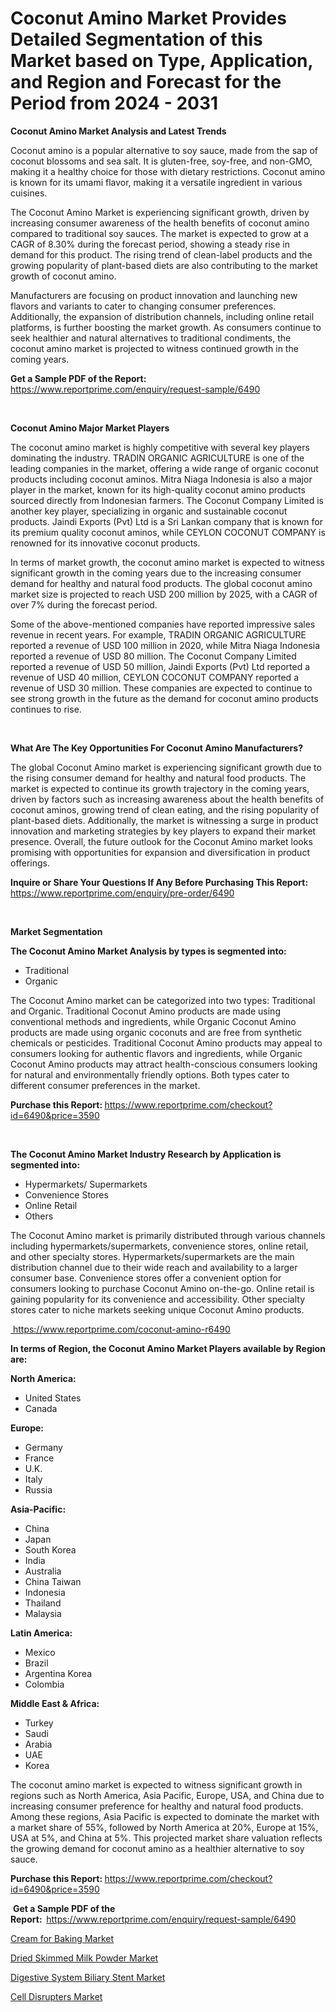 <p><h1>Coconut Amino Market Provides Detailed Segmentation of this Market based on Type, Application, and Region and Forecast for the Period from 2024 - 2031</h1></p><p><strong>Coconut Amino Market Analysis and Latest Trends</strong></p>
<p><p>Coconut amino is a popular alternative to soy sauce, made from the sap of coconut blossoms and sea salt. It is gluten-free, soy-free, and non-GMO, making it a healthy choice for those with dietary restrictions. Coconut amino is known for its umami flavor, making it a versatile ingredient in various cuisines.</p><p>The Coconut Amino Market is experiencing significant growth, driven by increasing consumer awareness of the health benefits of coconut amino compared to traditional soy sauces. The market is expected to grow at a CAGR of 8.30% during the forecast period, showing a steady rise in demand for this product. The rising trend of clean-label products and the growing popularity of plant-based diets are also contributing to the market growth of coconut amino.</p><p>Manufacturers are focusing on product innovation and launching new flavors and variants to cater to changing consumer preferences. Additionally, the expansion of distribution channels, including online retail platforms, is further boosting the market growth. As consumers continue to seek healthier and natural alternatives to traditional condiments, the coconut amino market is projected to witness continued growth in the coming years.</p></p>
<p><strong>Get a Sample PDF of the Report:&nbsp;</strong> <a href="https://www.reportprime.com/enquiry/request-sample/6490">https://www.reportprime.com/enquiry/request-sample/6490</a></p>
<p>&nbsp;</p>
<p><strong>Coconut Amino Major Market Players</strong></p>
<p><p>The coconut amino market is highly competitive with several key players dominating the industry. TRADIN ORGANIC AGRICULTURE is one of the leading companies in the market, offering a wide range of organic coconut products including coconut aminos. Mitra Niaga Indonesia is also a major player in the market, known for its high-quality coconut amino products sourced directly from Indonesian farmers. The Coconut Company Limited is another key player, specializing in organic and sustainable coconut products. Jaindi Exports (Pvt) Ltd is a Sri Lankan company that is known for its premium quality coconut aminos, while CEYLON COCONUT COMPANY is renowned for its innovative coconut products.</p><p>In terms of market growth, the coconut amino market is expected to witness significant growth in the coming years due to the increasing consumer demand for healthy and natural food products. The global coconut amino market size is projected to reach USD 200 million by 2025, with a CAGR of over 7% during the forecast period.</p><p>Some of the above-mentioned companies have reported impressive sales revenue in recent years. For example, TRADIN ORGANIC AGRICULTURE reported a revenue of USD 100 million in 2020, while Mitra Niaga Indonesia reported a revenue of USD 80 million. The Coconut Company Limited reported a revenue of USD 50 million, Jaindi Exports (Pvt) Ltd reported a revenue of USD 40 million, CEYLON COCONUT COMPANY reported a revenue of USD 30 million. These companies are expected to continue to see strong growth in the future as the demand for coconut amino products continues to rise.</p></p>
<p>&nbsp;</p>
<p><strong>What Are The Key Opportunities For Coconut Amino Manufacturers?</strong></p>
<p><p>The global Coconut Amino market is experiencing significant growth due to the rising consumer demand for healthy and natural food products. The market is expected to continue its growth trajectory in the coming years, driven by factors such as increasing awareness about the health benefits of coconut aminos, growing trend of clean eating, and the rising popularity of plant-based diets. Additionally, the market is witnessing a surge in product innovation and marketing strategies by key players to expand their market presence. Overall, the future outlook for the Coconut Amino market looks promising with opportunities for expansion and diversification in product offerings.</p></p>
<p><strong>Inquire or Share Your Questions If Any Before Purchasing This Report:</strong> <a href="https://www.reportprime.com/enquiry/pre-order/6490">https://www.reportprime.com/enquiry/pre-order/6490</a></p>
<p>&nbsp;</p>
<p><strong>Market Segmentation</strong></p>
<p><strong>The Coconut Amino Market Analysis by types is segmented into:</strong></p>
<p><ul><li>Traditional</li><li>Organic</li></ul></p>
<p><p>The Coconut Amino market can be categorized into two types: Traditional and Organic. Traditional Coconut Amino products are made using conventional methods and ingredients, while Organic Coconut Amino products are made using organic coconuts and are free from synthetic chemicals or pesticides. Traditional Coconut Amino products may appeal to consumers looking for authentic flavors and ingredients, while Organic Coconut Amino products may attract health-conscious consumers looking for natural and environmentally friendly options. Both types cater to different consumer preferences in the market.</p></p>
<p><strong>Purchase this Report:&nbsp;</strong><a href="https://www.reportprime.com/checkout?id=6490&price=3590">https://www.reportprime.com/checkout?id=6490&price=3590</a></p>
<p>&nbsp;</p>
<p><strong>The Coconut Amino Market Industry Research by Application is segmented into:</strong></p>
<p><ul><li>Hypermarkets/ Supermarkets</li><li>Convenience Stores</li><li>Online Retail</li><li>Others</li></ul></p>
<p><p>The Coconut Amino market is primarily distributed through various channels including hypermarkets/supermarkets, convenience stores, online retail, and other specialty stores. Hypermarkets/supermarkets are the main distribution channel due to their wide reach and availability to a larger consumer base. Convenience stores offer a convenient option for consumers looking to purchase Coconut Amino on-the-go. Online retail is gaining popularity for its convenience and accessibility. Other specialty stores cater to niche markets seeking unique Coconut Amino products.</p></p>
<p><a href="https://www.reportprime.com/coconut-amino-r6490">&nbsp;https://www.reportprime.com/coconut-amino-r6490</a></p>
<p><strong>In terms of Region, the Coconut Amino Market Players available by Region are:</strong></p>
<p>
    <p> <strong> North America: </strong>
        <ul>
            <li>United States</li>
            <li>Canada</li>
        </ul>
        </p> 
    <p> <strong> Europe: </strong>
        <ul>
            <li>Germany</li>
            <li>France</li>
            <li>U.K.</li>
            <li>Italy</li>
            <li>Russia</li>
        </ul>
        </p> 
    <p> <strong> Asia-Pacific: </strong>
        <ul>
            <li>China</li>
            <li>Japan</li>
            <li>South Korea</li>
            <li>India</li>
            <li>Australia</li>
            <li>China Taiwan</li>
            <li>Indonesia</li>
            <li>Thailand</li>
            <li>Malaysia</li>
        </ul>
        </p> 
    <p> <strong> Latin America: </strong>
        <ul>
            <li>Mexico</li>
            <li>Brazil</li>
            <li>Argentina Korea</li>
            <li>Colombia</li>
        </ul>
        </p> 
    <p> <strong> Middle East & Africa: </strong>
        <ul>
            <li>Turkey</li>
            <li>Saudi</li>
            <li>Arabia</li>
            <li>UAE</li>
            <li>Korea</li>
        </ul>
    </p>
    </p>
<p><p>The coconut amino market is expected to witness significant growth in regions such as North America, Asia Pacific, Europe, USA, and China due to increasing consumer preference for healthy and natural food products. Among these regions, Asia Pacific is expected to dominate the market with a market share of 55%, followed by North America at 20%, Europe at 15%, USA at 5%, and China at 5%. This projected market share valuation reflects the growing demand for coconut amino as a healthier alternative to soy sauce.</p></p>
<p><strong>Purchase this Report: </strong><a href="https://www.reportprime.com/checkout?id=6490&price=3590">https://www.reportprime.com/checkout?id=6490&price=3590</a></p>
<p>&nbsp;<strong>Get a Sample PDF of the Report:&nbsp;&nbsp;</strong><a href="https://www.reportprime.com/enquiry/request-sample/6490">https://www.reportprime.com/enquiry/request-sample/6490</a></p>
<p><strong></strong></p>
<p><p><a href="https://github.com/gcimaudf65/Market-Research-Report-List-1/blob/main/cream-for-baking-market.md">Cream for Baking Market</a></p><p><a href="https://github.com/pennyaldbrittonh658/Market-Research-Report-List-1/blob/main/dried-skimmed-milk-powder-market.md">Dried Skimmed Milk Powder Market</a></p><p><a href="https://issuu.com/reportprime-2/docs/digestive-system-biliary-stent-market-size-2030.pp">Digestive System Biliary Stent Market</a></p><p><a href="https://issuu.com/reportprime-2/docs/cell-disrupters-market-size-2030.pptx">Cell Disrupters Market</a></p></p>